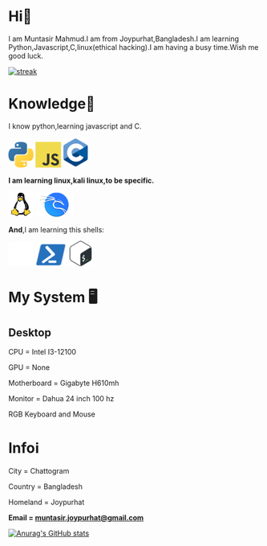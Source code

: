 # Hi👋

I am Muntasir Mahmud.I am from Joypurhat,Bangladesh.I am learning Python,Javascript,C,linux(ethical hacking).I am having a busy time.Wish me good luck.


[![streak](https://codeium.com/badges/v2/user/covertly-exuberant-deerhound-80966/streak)](https://codeium.com/profile/covertly-exuberant-deerhound-80966)

# Knowledge🧠

I know python,learning javascript and C.
<p float="left">
   <img src=https://github.com/MuntasirSZN/MuntasirSZN/blob/main/python-5.svg width="10%">

   <img src=https://github.com/MuntasirSZN/MuntasirSZN/blob/main/logo-javascript.svg width="10%">
   <img src=https://github.com/MuntasirSZN/MuntasirSZN/blob/main/c-1.svg width="10%">
</p>

**I am learning linux,kali linux,to be specific.**
<p float="left">
  <img src=https://github.com/MuntasirSZN/MuntasirSZN/blob/main/linux-tux-1.svg width="10%">
  <img src=https://github.com/MuntasirSZN/MuntasirSZN/blob/main/kali-1.svg width="15%">
</p>

**And**,I am learning this shells:

<p float="left">
  <img src=https://github.com/MuntasirSZN/MuntasirSZN/blob/main/white_vertical_icon.png width="10%">
  <img src=https://github.com/MuntasirSZN/MuntasirSZN/blob/main/powershell.svg width="12%">
  <img src=https://github.com/MuntasirSZN/MuntasirSZN/blob/main/download-icon-bash%2Blight-1331550887015467022_512.png width="10%">
</p>

# My System 🖥️

## **Desktop**

CPU = Intel I3-12100

GPU = None

Motherboard = Gigabyte H610mh

Monitor = Dahua 24 inch 100 hz

RGB Keyboard and Mouse

# Infoℹ️

City = Chattogram

Country = Bangladesh

Homeland = Joypurhat

**Email = muntasir.joypurhat@gmail.com**

[![Anurag's GitHub stats](https://github-readme-stats.vercel.app/api?username=muntasirszn&show_icons=true&theme=radical)](https://github.com/anuraghazra/github-readme-stats)
<!---
MuntasirSZN/MuntasirSZN is a ✨ special ✨ repository because its `README.md` (this file) appears on your GitHub profile.
You can click the Preview link to take a look at your changes.
--->

